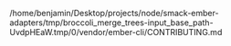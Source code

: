 /home/benjamin/Desktop/projects/node/smack-ember-adapters/tmp/broccoli_merge_trees-input_base_path-UvdpHEaW.tmp/0/vendor/ember-cli/CONTRIBUTING.md